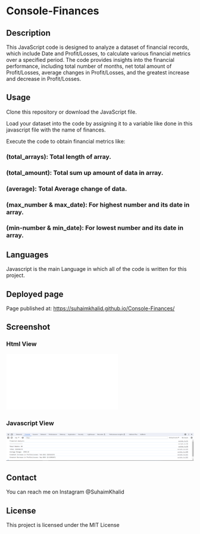 # Console-Finances

## Description

This JavaScript code is designed to analyze a dataset of financial records, which include Date and Profit/Losses, to calculate various financial metrics over a specified period. The code provides insights into the financial performance, including total number of months, net total amount of Profit/Losses, average changes in Profit/Losses, and the greatest increase and decrease in Profit/Losses.

## Usage

Clone this repository or download the JavaScript file.

Load your dataset into the code by assigning it to a variable like done in this javascript file with the name of finances.

Execute the code to obtain financial metrics like:

### (total_arrays): Total length of array.
### (total_amount): Total sum up amount of data in array.
### (average): Total Average change of data.
### (max_number & max_date): For highest number and its date in array.
### (min-number & min_date): For lowest number and its date in array.


## Languages 


Javascript is the main Language in which all of the code is written for this project.

## Deployed page

Page published at: https://suhaimkhalid.github.io/Console-Finances/

## Screenshot

### Html View
![Html View](/Assets/Images/screenshot/index.html)
### Javascript View
![Html View](/Assets/Images/screenshot/Js.PNG)


## Contact

You can reach me on Instagram @SuhaimKhalid

## License

This project is licensed under the MIT License